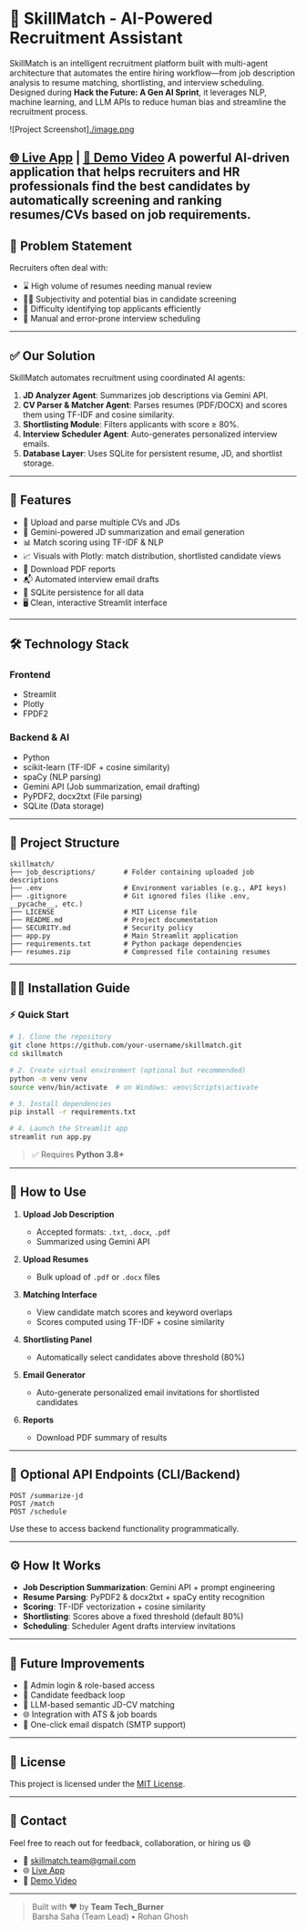 # 🤖 SkillMatch - AI-Powered Recruitment Assistant

SkillMatch is an intelligent recruitment platform built with multi-agent architecture that automates the entire hiring workflow—from job description analysis to resume matching, shortlisting, and interview scheduling. Designed during **Hack the Future: A Gen AI Sprint**, it leverages NLP, machine learning, and LLM APIs to reduce human bias and streamline the recruitment process.

![Project Screenshot][./image.png](https://github.com/rohan250903/SkillMatch/blob/main/job_descriptions/SKILLMATCH)

[🌐 Live App](https://skillmatch-tbeyh4okgjeeuq8uc5zced.streamlit.app) | [🎥 Demo Video](https://youtu.be/g3hcY44_xL8)
A powerful AI-driven application that helps recruiters and HR professionals find the best candidates by automatically screening and ranking resumes/CVs based on job requirements.
---

## 📌 Problem Statement

Recruiters often deal with:
- ⌛ High volume of resumes needing manual review  
- 🤷‍♀️ Subjectivity and potential bias in candidate screening  
- 🤯 Difficulty identifying top applicants efficiently  
- 📅 Manual and error-prone interview scheduling  

---

## ✅ Our Solution

SkillMatch automates recruitment using coordinated AI agents:

1. **JD Analyzer Agent**: Summarizes job descriptions via Gemini API.  
2. **CV Parser & Matcher Agent**: Parses resumes (PDF/DOCX) and scores them using TF-IDF and cosine similarity.  
3. **Shortlisting Module**: Filters applicants with score ≥ 80%.  
4. **Interview Scheduler Agent**: Auto-generates personalized interview emails.  
5. **Database Layer**: Uses SQLite for persistent resume, JD, and shortlist storage.

---

## 🚀 Features

- 📂 Upload and parse multiple CVs and JDs  
- 🧠 Gemini-powered JD summarization and email generation  
- 📊 Match scoring using TF-IDF & NLP  
- 📈 Visuals with Plotly: match distribution, shortlisted candidate views  
- 📑 Download PDF reports  
- 📬 Automated interview email drafts  
- 🧾 SQLite persistence for all data  
- 🖥️ Clean, interactive Streamlit interface

---

## 🛠 Technology Stack

### Frontend
- Streamlit  
- Plotly  
- FPDF2

### Backend & AI
- Python  
- scikit-learn (TF-IDF + cosine similarity)  
- spaCy (NLP parsing)  
- Gemini API (Job summarization, email drafting)  
- PyPDF2, docx2txt (File parsing)  
- SQLite (Data storage)

---

## 📁 Project Structure

```
skillmatch/
├── job_descriptions/       # Folder containing uploaded job descriptions
├── .env                    # Environment variables (e.g., API keys)
├── .gitignore              # Git ignored files (like .env, __pycache__, etc.)
├── LICENSE                 # MIT License file
├── README.md               # Project documentation
├── SECURITY.md             # Security policy
├── app.py                  # Main Streamlit application
├── requirements.txt        # Python package dependencies
├── resumes.zip             # Compressed file containing resumes

```

---

## 🧑‍💻 Installation Guide

### ⚡ Quick Start

```bash
# 1. Clone the repository
git clone https://github.com/your-username/skillmatch.git
cd skillmatch

# 2. Create virtual environment (optional but recommended)
python -m venv venv
source venv/bin/activate  # on Windows: venv\Scripts\activate

# 3. Install dependencies
pip install -r requirements.txt

# 4. Launch the Streamlit app
streamlit run app.py
```

> ✅ Requires **Python 3.8+**

---

## 📘 How to Use

1. **Upload Job Description**  
   - Accepted formats: `.txt`, `.docx`, `.pdf`  
   - Summarized using Gemini API  

2. **Upload Resumes**  
   - Bulk upload of `.pdf` or `.docx` files  

3. **Matching Interface**  
   - View candidate match scores and keyword overlaps  
   - Scores computed using TF-IDF + cosine similarity  

4. **Shortlisting Panel**  
   - Automatically select candidates above threshold (80%)  

5. **Email Generator**  
   - Auto-generate personalized email invitations for shortlisted candidates  

6. **Reports**  
   - Download PDF summary of results  

---

## 🔌 Optional API Endpoints (CLI/Backend)

```http
POST /summarize-jd
POST /match
POST /schedule
```

Use these to access backend functionality programmatically.

---

## ⚙ How It Works

- **Job Description Summarization**: Gemini API + prompt engineering  
- **Resume Parsing**: PyPDF2 & docx2txt + spaCy entity recognition  
- **Scoring**: TF-IDF vectorization + cosine similarity  
- **Shortlisting**: Scores above a fixed threshold (default 80%)  
- **Scheduling**: Scheduler Agent drafts interview invitations  

---

## 🔮 Future Improvements

- 🔐 Admin login & role-based access  
- 💬 Candidate feedback loop  
- 🧠 LLM-based semantic JD-CV matching  
- 🌐 Integration with ATS & job boards  
- 📧 One-click email dispatch (SMTP support)

---

## 📄 License

This project is licensed under the [MIT License](LICENSE).

---

## 🙋 Contact

Feel free to reach out for feedback, collaboration, or hiring us 😄  
- 📧 skillmatch.team@gmail.com  
- 🌐 [Live App](https://skillmatch-tbeyh4okgjeeuq8uc5zced.streamlit.app)  
- 🎥 [Demo Video](https://youtu.be/g3hcY44_xL8)

---

> Built with ❤️ by **Team Tech_Burner**  
> Barsha Saha (Team Lead) • Rohan Ghosh
